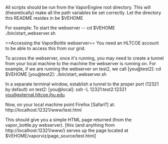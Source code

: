 
All scripts should be run from the VaporEngine root directory. 
This will (theoretically) make all the path variables be set correctly.
Let the directory this README resides in be $VEHOME

For example:
To start the webserver --
cd $VEHOME
./bin/start_webserver.sh


==Accessing the VaporBottle webserver==
You need an HLTCOE account to be able to access this from our grid.

To access the webserver, once it's running, you may need to create a tunnel from your local
machine to the machine the webserver is running on. For example, if we are running the 
webserver on test2, we call
[you@test2]: cd $VEHOME
[you@test2]: ./bin/start_webserver.sh

In a separate terminal window, establish a tunnel to the proper port (12321 by default) on test2:
[you@local]: ssh -L 12321:test2:12321 you@external.hltcoe.jhu.edu

Now, on your local machine point Firefox [Safari?] at:
http://localhost:12321/www/test.html 

This should give you a simple HTML page returned (from the vapor_bottle.py webserver).
[this (and anything from http://localhost:12321/www/) serves up the page located at 
$VEHOME/vaporviz/page_source/test.html]

